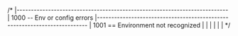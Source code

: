 /*
    |--------------------------------------------------------------------------
    | 1000 -- Env or config errors
    |--------------------------------------------------------------------------
    | 1001 == Environment not recognized
    |
    |
    |
    |
    |
    |
*/
